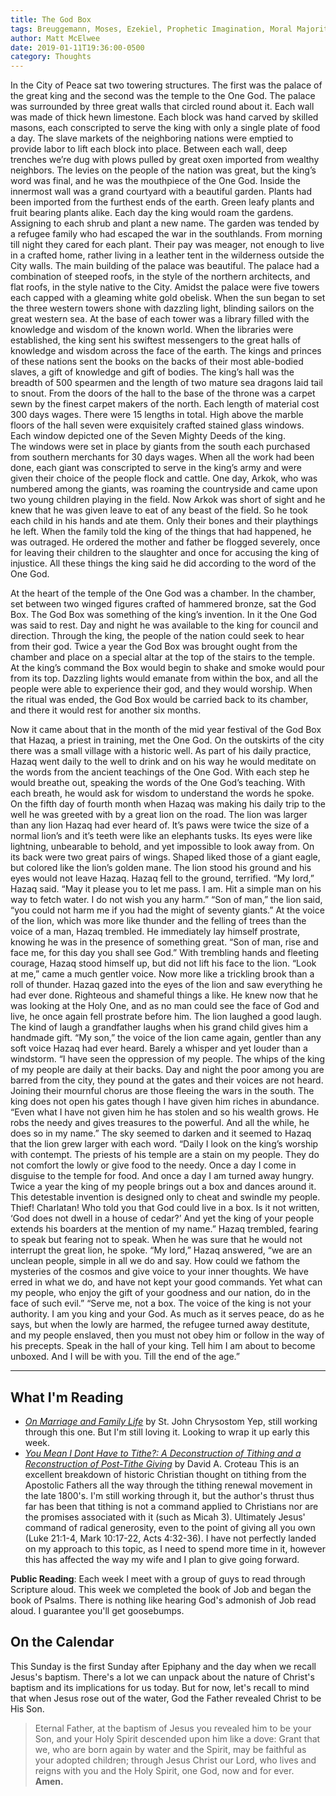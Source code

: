 ```yaml
---
title: The God Box
tags: Breuggemann, Moses, Ezekiel, Prophetic Imagination, Moral Majority
author: Matt McElwee
date: 2019-01-11T19:36:00-0500
category: Thoughts
---
```


In the City of Peace sat two towering structures. The first was the palace of the great king and the second was the temple to the One God. 
The palace was surrounded by three great walls that circled round about it. Each wall was made of thick hewn limestone. Each block was hand carved by skilled masons, each conscripted to serve the king with only a single plate of food a day. The slave markets of the neighboring nations were emptied to provide labor to lift each block into place. 
Between each wall, deep trenches we’re dug with plows pulled by great oxen imported from wealthy neighbors. The levies on the people of the nation was great, but the king’s word was final, and he was the mouthpiece of the One God.
Inside the innermost wall was a grand courtyard with a beautiful garden. Plants had been imported from the furthest ends of the earth. Green leafy plants and fruit bearing plants alike. Each day the king would roam the gardens. Assigning to each shrub and plant a new name. The garden was tended by a refugee family who had escaped the war in the southlands. From morning till night they cared for each plant. Their pay was meager, not enough to live in a crafted home, rather living in a leather tent in the wilderness outside the City walls. 
The main building of the palace was beautiful. The palace had a combination of steeped roofs, in the style of the northern architects, and flat roofs, in the style native to the City. Amidst the palace were five towers each capped with a gleaming white gold obelisk. When the sun began to set the three western towers shone with dazzling light, blinding sailors on the great western sea. 
At the base of each tower was a library filled with the knowledge and wisdom of the known world. When the libraries were established, the king sent his swiftest messengers to the great halls of knowledge and wisdom across the face of the earth. The kings and princes of these nations sent the books on the backs of their most able-bodied slaves, a gift of knowledge and gift of bodies. 
The king’s hall was the breadth of 500 spearmen and the length of two mature sea dragons laid tail to snout. From the doors of the hall to the base of the throne was a carpet sewn by the finest carpet makers of the north. Each length of material cost 300 days wages. There were 15 lengths in total. 
High above the marble floors of the hall seven were exquisitely crafted stained glass windows. Each window depicted one of the Seven Mighty Deeds of the king.  
The windows were set in place by giants from the south each purchased from southern merchants for 30 days wages. When all the work had been done, each giant was conscripted to serve in the king’s army and were given their choice of the people flock and cattle. 
One day, Arkok, who was numbered among the giants, was roaming the countryside and came upon two young children playing in the field. Now Arkok was short of sight and he knew that he was given leave to eat of any beast of the field. So he took each child in his hands and ate them. Only their bones and their playthings he left. 
When the family told the king of the things that had happened, he was outraged. He ordered the mother and father be flogged severely, once for leaving their children to the slaughter and once for accusing the king of injustice. 
All these things the king said he did according to the word of the One God.  


At the heart of the temple of the One God was a chamber. In the chamber, set between two winged figures crafted of hammered bronze, sat the God Box. The God Box was something of the king’s invention. In it the One God was said to rest. Day and night he was available to the king for council and direction. Through the king, the people of the nation could seek to hear from their god. Twice a year the God Box was brought ought from the chamber and place on a special altar at the top of the stairs to the temple. 
At the king’s command the Box would begin to shake and smoke would pour from its top. Dazzling lights would emanate from within the box, and all the people were able to experience their god, and they would worship. 
When the ritual was ended, the God Box would be carried back to its chamber, and there it would rest for another six months. 


Now it came about that in the month of the mid year festival of the God Box that Hazaq, a priest in training, met the One God. 
On the outskirts of the city there was a small village with a historic well. As part of his daily practice, Hazaq went daily to the well to drink and on his way he would meditate on the words from the ancient teachings of the One God. 
With each step he would breathe out, speaking the words of the One God’s teaching. With each breath, he would ask for wisdom to understand the words he spoke. 
On the fifth day of fourth month when Hazaq was making his daily trip to the well he was greeted with by a great lion on the road. 
The lion was larger than any lion Hazaq had ever heard of. It’s paws were twice the size of a normal lion’s and it’s teeth were like an elephants tusks. Its eyes were like lightning, unbearable to behold, and yet impossible to look away from. On its back were two great pairs of wings. Shaped liked those of a giant eagle, but colored like the lion’s golden mane. 
The lion stood his ground and his eyes would not leave Hazaq. Hazaq fell to the ground, terrified. 
“My lord,” Hazaq said. “May it please you to let me pass. I am. Hit a simple man on his way to fetch water. I do not wish you any harm.”
“Son of man,” the lion said, “you could not harm me if you had the might of seventy giants.”
At the voice of the lion, which was more like thunder and the felling of trees than the voice of a man, Hazaq trembled. He immediately lay himself prostrate, knowing he was in the presence of something great.
“Son of man, rise and face me, for this day you shall see God.”
With trembling hands and fleeting courage, Hazaq stood himself up, but did not lift his face to the lion. 
“Look at me,” came a much gentler voice. Now more like a trickling brook than a roll of thunder. 
Hazaq gazed into the eyes of the lion and saw everything he had ever done. Righteous and shameful things a like. He knew now that he was looking at the Holy One, and as no man could see the face of God and live, he once again fell prostrate before him. 
The lion laughed a good laugh. The kind of laugh a grandfather laughs when his grand child gives him a handmade gift. 
“My son,” the voice of the lion came again, gentler than any soft voice Hazaq had ever heard. Barely a whisper and yet louder than a windstorm. “I have seen the oppression of my people. The whips of the king of my people are daily at their backs. Day and night the poor among you are barred from the city, they pound at the gates and their voices are not heard. Joining their mournful chorus are those fleeing the wars in the south. The king does not open his gates though I have given him riches in abundance.
“Even what I have not given him he has stolen and so his wealth grows. He robs the needy and gives treasures to the powerful. And all the while, he does so in my name.”
The sky seemed to darken and it seemed to Hazaq that the lion grew larger with each word. 
“Daily I look on the king’s worship with contempt. The priests of his temple are a stain on my people. They do not comfort the lowly or give food to the needy. Once a day I come in disguise to the temple for food. And once a day I am turned away hungry. 
Twice a year the king of my people brings out a box and dances around it. This detestable invention is designed only to cheat and swindle my people. Thief! Charlatan! Who told you that God could live in a box. Is it not written, ‘God does not dwell in a house of cedar?’
And yet the king of your people extends his boarders at the mention of my name.”
Hazaq trembled, fearing to speak but fearing not to speak. When he was sure that he would not interrupt the great lion, he spoke. 
“My lord,” Hazaq answered, “we are an unclean people, simple in all we do and say. How could we fathom the mysteries of the cosmos and give voice to your inner thoughts. We have erred in what we do, and have not kept your good commands. Yet what can my people, who enjoy the gift of your goodness and our nation, do in the face of such evil.”
“Serve me, not a box. The voice of the king is not your authority. I am you king and your God. As much as it serves peace, do as he says, but when the lowly are harmed, the refugee turned away destitute, and my people enslaved, then you must not obey him or follow in the way of his precepts. 
Speak in the hall of your king. Tell him I am about to become unboxed. And I will be with you. Till the end of the age.”

---

## What I'm Reading

- [_On Marriage and Family Life_](https://svspress.com/on-marriage-and-family-life-st-john-chrysostom/) by St. John Chrysostom
  Yep, still working through this one. But I'm still loving it. Looking to wrap it up early this week.
- [_You Mean I Dont Have to Tithe?: A Deconstruction of Tithing and a Reconstruction of Post-Tithe Giving_](https://www.amazon.com/Mean-Dont-Have-Tithe-Deconstruction/dp/1606084054) by David A. Croteau
  This is an excellent breakdown of historic Christian thought on tithing from the Apostolic Fathers all the way through the tithing renewal movement in the late 1800's. I'm still working through it, but the author's thrust thus far has been that tithing is not a command applied to Christians nor are the promises associated with it (such as Micah 3). Ultimately Jesus' command of radical generosity, even to the point of giving all you own (Luke 21:1-4, Mark 10:17-22, Acts 4:32-36). I have not perfectly landed on my approach to this topic, as I need to spend more time in it, however this has affected the way my wife and I plan to give going forward.
  
**Public Reading**: Each week I meet with a group of guys to read through Scripture aloud. This week we completed the book of Job and began the book of Psalms. There is nothing like hearing God's admonish of Job read aloud. I guarantee you'll get goosebumps.

## On the Calendar

This Sunday is the first Sunday after Epiphany and the day when we recall Jesus's baptism. There's a lot we can unpack about the nature of Christ's baptism and its implications for us today. But for now, let's recall to mind that when Jesus rose out of the water, God the Father revealed Christ to be His Son. 

> Eternal Father, at the baptism of Jesus you revealed him to be your Son, and your Holy Spirit descended upon him like a dove: Grant that we, who are born again by water and the Spirit, may be faithful as your adopted children; through Jesus Christ our Lord, who lives and reigns with you and the Holy Spirit, one God, now and for ever.  **Amen.**  
